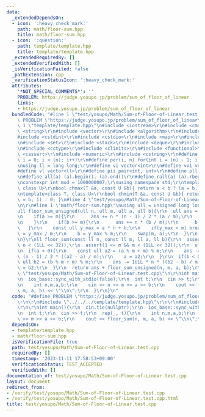 ```yaml
---
data:
  _extendedDependsOn:
  - icon: ':heavy_check_mark:'
    path: math/floor-sum.hpp
    title: math/floor-sum.hpp
  - icon: ':question:'
    path: template/template.hpp
    title: template/template.hpp
  _extendedRequiredBy: []
  _extendedVerifiedWith: []
  _isVerificationFailed: false
  _pathExtension: cpp
  _verificationStatusIcon: ':heavy_check_mark:'
  attributes:
    '*NOT_SPECIAL_COMMENTS*': ''
    PROBLEM: https://judge.yosupo.jp/problem/sum_of_floor_of_linear
    links:
    - https://judge.yosupo.jp/problem/sum_of_floor_of_linear
  bundledCode: "#line 1 \"test/yosupo/Math/Sum-of-Floor-of-Linear.test.cpp\"\n#define\
    \ PROBLEM \"https://judge.yosupo.jp/problem/sum_of_floor_of_linear\"\r\n\r\n#line\
    \ 1 \"template/template.hpp\"\n#include <iostream>\r\n#include <cmath>\r\n#include\
    \ <string>\r\n#include <vector>\r\n#include <algorithm>\r\n#include <tuple>\r\n\
    #include <cstdint>\r\n#include <cstdio>\r\n#include <map>\r\n#include <queue>\r\
    \n#include <set>\r\n#include <stack>\r\n#include <deque>\r\n#include <bitset>\r\
    \n#include <cctype>\r\n#include <climits>\r\n#include <functional>\r\n#include\
    \ <cassert>\r\n#include <numeric>\r\n#include <cstring>\r\n#define rep(i, n) for(int\
    \ i = 0; i < (n); i++)\r\n#define per(i, n) for(int i = (n) - 1; i >= 0; i--)\r\
    \nusing ll = long long;\r\n#define vi vector<int>\r\n#define vvi vector<vi>\r\n\
    #define vl vector<ll>\r\n#define pii pair<int, int>\r\n#define pll pair<ll, ll>\r\
    \n#define all(a) (a).begin(), (a).end()\r\n#define rall(a) (a).rbegin(), (a).rend()\r\
    \nconstexpr int mod = 1000000007;\r\nusing namespace std;\r\ntemplate<class T,\
    \ class U>\r\nbool chmax(T &a, const U &b){ return a < b ? (a = b, 1) : 0; }\r\
    \ntemplate<class T, class U>\r\nbool chmin(T &a, const U &b){ return a > b ? (a\
    \ = b, 1) : 0; }\n#line 4 \"test/yosupo/Math/Sum-of-Floor-of-Linear.test.cpp\"\
    \n\r\n#line 1 \"math/floor-sum.hpp\"\nusing ull = unsigned long long;\r\n\r\n\
    ull floor_sum_unsigned(ull n, ull m, ull a, ull b){\r\n  ull ans = 0;\r\n  while(true){\r\
    \n    if(a >= m){\r\n      ans += n * (n - 1) / 2 * (a / m);\r\n      a %= m;\r\
    \n    }\r\n    if(b >= m){\r\n      ans += n * (b / m);\r\n      b %= m;\r\n \
    \   }\r\n    const ull y_max = a * n + b;\r\n    if(y_max < m) break;\r\n    n\
    \ = y_max / m;\r\n    b = y_max % m;\r\n    swap(m, a);\r\n  }\r\n  return ans;\r\
    \n}\r\nll floor_sum(const ll n, const ll m, ll a, ll b){\r\n  assert(0 <= n &&\
    \ n < (1LL << 32));\r\n  assert(1 <= m && m < (1LL << 32));\r\n  ull ans = 0;\r\
    \n  if(a < 0){\r\n    const ull a2 = (a % m + m) % m;\r\n    ans -= 1ULL * n *\
    \ (n - 1) / 2 * ((a2 - a) / m);\r\n    a = a2;\r\n  }\r\n  if(b < 0){\r\n    const\
    \ ull b2 = (b % m + m) % m;\r\n    ans -= 1ULL * n * ((b2 - b) / m);\r\n    b\
    \ = b2;\r\n  }\r\n  return ans + floor_sum_unsigned(n, m, a, b);\r\n}\n#line 6\
    \ \"test/yosupo/Math/Sum-of-Floor-of-Linear.test.cpp\"\n\r\nint main(){\r\n  cin.tie(nullptr);\r\
    \n  ios_base::sync_with_stdio(false);\r\n  int t;\r\n  cin >> t;\r\n  rep(_, t){\r\
    \n    int n,m,a,b;\r\n    cin >> n >> m >> a >> b;\r\n    cout << floor_sum(n,\
    \ m, a, b) << \"\\n\";\r\n  }\r\n}\n"
  code: "#define PROBLEM \"https://judge.yosupo.jp/problem/sum_of_floor_of_linear\"\
    \r\n\r\n#include \"../../../template/template.hpp\"\r\n\r\n#include \"../../../math/floor-sum.hpp\"\
    \r\n\r\nint main(){\r\n  cin.tie(nullptr);\r\n  ios_base::sync_with_stdio(false);\r\
    \n  int t;\r\n  cin >> t;\r\n  rep(_, t){\r\n    int n,m,a,b;\r\n    cin >> n\
    \ >> m >> a >> b;\r\n    cout << floor_sum(n, m, a, b) << \"\\n\";\r\n  }\r\n}"
  dependsOn:
  - template/template.hpp
  - math/floor-sum.hpp
  isVerificationFile: true
  path: test/yosupo/Math/Sum-of-Floor-of-Linear.test.cpp
  requiredBy: []
  timestamp: '2023-11-11 17:58:53+09:00'
  verificationStatus: TEST_ACCEPTED
  verifiedWith: []
documentation_of: test/yosupo/Math/Sum-of-Floor-of-Linear.test.cpp
layout: document
redirect_from:
- /verify/test/yosupo/Math/Sum-of-Floor-of-Linear.test.cpp
- /verify/test/yosupo/Math/Sum-of-Floor-of-Linear.test.cpp.html
title: test/yosupo/Math/Sum-of-Floor-of-Linear.test.cpp
---
```

